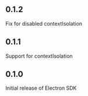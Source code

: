 ## 0.1.2

Fix for disabled contextIsolation

## 0.1.1

Support for contextIsolation

## 0.1.0

Initial release of Electron SDK
